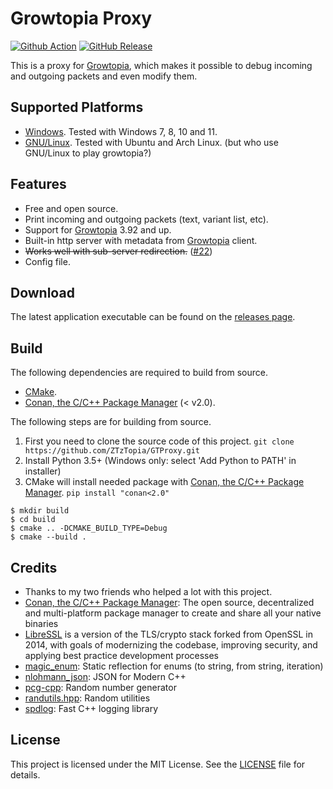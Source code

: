 # Growtopia Proxy
[![Github Action](https://img.shields.io/github/actions/workflow/status/ZTzTopia/GTProxy/cmake_ci.yml?branch=dev&logo=github&logoColor=white)](https://github.com/ZTzTopia/GTProxy/actions?query=workflow%3ACI)
[![GitHub Release](https://img.shields.io/github/v/release/ZTzTopia/GTProxy.svg?color=orange&logo=docusign&logoColor=orange)](https://github.com/ZTzTopia/GTProxy/releases/latest) 

This is a proxy for [Growtopia](https://growtopiagame.com/), which makes it possible to debug incoming and outgoing packets and even modify them.

## Supported Platforms
- [Windows](https://www.microsoft.com/en-us/windows). Tested with Windows 7, 8, 10 and 11.
- [GNU/Linux](https://www.gnu.org/gnu/linux-and-gnu.en.html). Tested with Ubuntu and Arch Linux. (but who use GNU/Linux to play growtopia?)

## Features
- Free and open source.
- Print incoming and outgoing packets (text, variant list, etc).
- Support for [Growtopia](https://growtopiagame.com/) 3.92 and up.
- Built-in http server with metadata from [Growtopia](https://growtopiagame.com/) client.
- ~~Works well with sub-server redirection.~~ ([#22](https://github.com/ZTzTopia/GTProxy/issues/22))
- Config file.

## Download
The latest application executable can be found on the [releases page](https://github.com/ZTzTopia/GTProxy/releases).

## Build
The following dependencies are required to build from source.
- [CMake](https://cmake.org/).
- [Conan, the C/C++ Package Manager](https://conan.io) (< v2.0).

The following steps are for building from source.
1. First you need to clone the source code of this project. `git clone https://github.com/ZTzTopia/GTProxy.git`
2. Install Python 3.5+ (Windows only: select 'Add Python to PATH' in installer)
3. CMake will install needed package with [Conan, the C/C++ Package Manager](https://conan.io). `pip install "conan<2.0"`
```shell
$ mkdir build
$ cd build
$ cmake .. -DCMAKE_BUILD_TYPE=Debug
$ cmake --build .
```

## Credits
- Thanks to my two friends who helped a lot with this project.
- [Conan, the C/C++ Package Manager](https://conan.io/): The open source, decentralized and multi-platform package manager to create and share all your native binaries
- [LibreSSL](https://www.libressl.org/) is a version of the TLS/crypto stack forked from OpenSSL in 2014, with goals of modernizing the codebase, improving security, and applying best practice development processes
- [magic_enum](https://github.com/Neargye/magic_enum): Static reflection for enums (to string, from string, iteration)
- [nlohmann_json](https://github.com/nlohmann/json): JSON for Modern C++
- [pcg-cpp](https://github.com/imneme/pcg-cpp): Random number generator
- [randutils.hpp](https://gist.github.com/imneme/540829265469e673d045): Random utilities
- [spdlog](https://github.com/gabime/spdlog): Fast C++ logging library

## License
This project is licensed under the MIT License. See the [LICENSE](https://github.com/ZTzTopia/GTProxy/blob/main/LICENSE) file for details.
